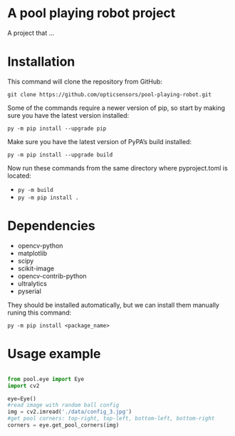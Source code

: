 # A pool playing robot project

A project that ...

# Installation

This command will clone the repository from GitHub:

```git clone https://github.com/opticsensors/pool-playing-robot.git```

Some of the commands require a newer version of pip, so start by making sure you have the latest version installed:

```py -m pip install --upgrade pip```

Make sure you have the latest version of PyPA’s build installed:

```py -m pip install --upgrade build```

Now run these commands from the same directory where pyproject.toml is located:

- ```py -m build```
- ```py -m pip install . ```   

# Dependencies
- opencv-python
- matplotlib
- scipy
- scikit-image
- opencv-contrib-python
- ultralytics
- pyserial

They should be installed automatically, but we can install them manually runing this command:

```py -m pip install <package_name>```

# Usage example

```python

from pool.eye import Eye
import cv2

eye=Eye()
#read image with random ball config 
img = cv2.imread('./data/config_3.jpg')
#get pool corners: top-right, top-left, bottom-left, bottom-right
corners = eye.get_pool_corners(img)

```